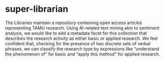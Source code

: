 # super-librarian
The Libraries maintain a repository containing open access articles representing TAMU research. Using AI-related text mining akin to sentiment analysis, we would like to add a metadata facet for this collection that describes the research activity as either basic or applied research. We feel confident that, checking for the presence of two discrete sets of verbal phrases, we can classify the research type by expressions like “understand the phenomenon of” for basic and “apply this method” for applied research.
